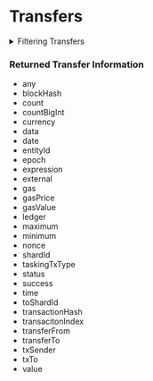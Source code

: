 # Transfers

<details>

<summary>Filtering Transfers</summary>

-   any
-   blockHash
-   currency
-   date
-   entityId
-   ledger
-   options
-   sender
-   status
-   success
-   time
-   transactionHash
-   transactionIndex
-   transactionFrom
-   transferTo

</details>

### Returned Transfer Information

-   any
-   blockHash
-   count
-   countBigInt
-   currency
-   data
-   date
-   entityId
-   epoch
-   expression
-   external
-   gas
-   gasPrice
-   gasValue
-   ledger
-   maximum
-   minimum
-   nonce
-   shardId
-   taskingTxType
-   status
-   success
-   time
-   toShardId
-   transactionHash
-   transacitonIndex
-   transferFrom
-   transferTo
-   txSender
-   txTo
-   value
